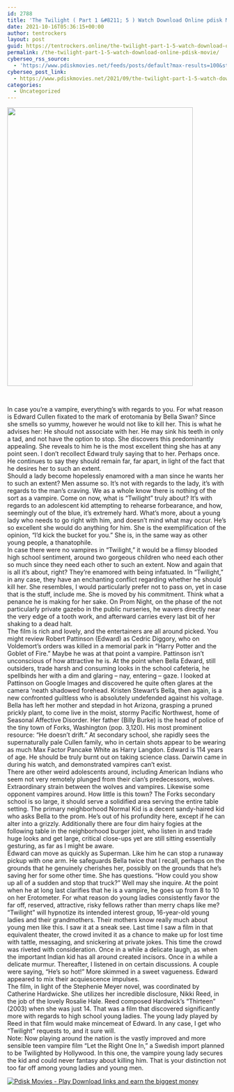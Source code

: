 ```yaml
---
id: 2788
title: 'The Twilight ( Part 1 &#8211; 5 ) Watch Download Online pdisk Movie'
date: 2021-10-16T05:36:15+00:00
author: tentrockers
layout: post
guid: https://tentrockers.online/the-twilight-part-1-5-watch-download-online-pdisk-movie/
permalink: /the-twilight-part-1-5-watch-download-online-pdisk-movie/
cyberseo_rss_source:
  - 'https://www.pdiskmovies.net/feeds/posts/default?max-results=100&start-index=601'
cyberseo_post_link:
  - https://www.pdiskmovies.net/2021/09/the-twilight-part-1-5-watch-download.html
categories:
  - Uncategorized
---
```

<div class="separator">
  <a href="https://1.bp.blogspot.com/-5SsNjGAR6Zg/YTexpga3-jI/AAAAAAAAAvE/WB-11-xmCq0d8lcsbC95obMplGPwm4L6ACLcBGAsYHQ/s600/The%2BTwilight%2B%2528%2BPart%2B1%2B-%2B5%2B%2529%2BWatch%2BDownload%2BOnline%2Bpdisk%2BMovie.jpg" imageanchor="1"><img loading="lazy" border="0" data-original-height="600" data-original-width="400" height="640" src="https://1.bp.blogspot.com/-5SsNjGAR6Zg/YTexpga3-jI/AAAAAAAAAvE/WB-11-xmCq0d8lcsbC95obMplGPwm4L6ACLcBGAsYHQ/w426-h640/The%2BTwilight%2B%2528%2BPart%2B1%2B-%2B5%2B%2529%2BWatch%2BDownload%2BOnline%2Bpdisk%2BMovie.jpg" width="426" /></a>
</div>

<span><br /></span>

<div>
  <div>
    <span>In case you&#8217;re a vampire, everything&#8217;s with regards to you. For what reason is Edward Cullen fixated to the mark of erotomania by Bella Swan? Since she smells so yummy, however he would not like to kill her. This is what he advises her: He should not associate with her. He may sink his teeth in only a tad, and not have the option to stop. She discovers this predominantly appealing. She reveals to him he is the most excellent thing she has at any point seen. I don&#8217;t recollect Edward truly saying that to her. Perhaps once. He continues to say they should remain far, far apart, in light of the fact that he desires her to such an extent.&nbsp;</span>
  </div>
  
  <div>
    <span>Should a lady become hopelessly enamored with a man since he wants her to such an extent? Men assume so. It&#8217;s not with regards to the lady, it&#8217;s with regards to the man&#8217;s craving. We as a whole know there is nothing of the sort as a vampire. Come on now, what is &#8220;Twilight&#8221; truly about? It&#8217;s with regards to an adolescent kid attempting to rehearse forbearance, and how, seemingly out of the blue, it&#8217;s extremely hard. What&#8217;s more, about a young lady who needs to go right with him, and doesn&#8217;t mind what may occur. He&#8217;s so excellent she would do anything for him. She is the exemplification of the opinion, &#8220;I&#8217;d kick the bucket for you.&#8221; She is, in the same way as other young people, a thanatophile.&nbsp;</span>
  </div>
  
  <div>
    <span>In case there were no vampires in &#8220;Twilight,&#8221; it would be a flimsy blooded high school sentiment, around two gorgeous children who need each other so much since they need each other to such an extent. Now and again that is all it&#8217;s about, right? They&#8217;re enamored with being infatuated. In &#8220;Twilight,&#8221; in any case, they have an enchanting conflict regarding whether he should kill her. She resembles, I would particularly prefer not to pass on, yet in case that is the stuff, include me. She is moved by his commitment. Think what a penance he is making for her sake. On Prom Night, on the phase of the not particularly private gazebo in the public nurseries, he wavers directly near the very edge of a tooth work, and afterward carries every last bit of her shaking to a dead halt.&nbsp;</span>
  </div>
  
  <div>
    <span>The film is rich and lovely, and the entertainers are all around picked. You might review Robert Pattinson (Edward) as Cedric Diggory, who on Voldemort&#8217;s orders was killed in a memorial park in &#8220;Harry Potter and the Goblet of Fire.&#8221; Maybe he was at that point a vampire. Pattinson isn&#8217;t unconscious of how attractive he is. At the point when Bella Edward, still outsiders, trade harsh and consuming looks in the school cafeteria, he spellbinds her with a dim and glaring &#8211; nay, entering &#8211; gaze. I looked at Pattinson on Google Images and discovered he quite often glares at the camera &#8216;neath shadowed forehead. Kristen Stewart&#8217;s Bella, then again, is a new confronted guiltless who is absolutely undefended against his voltage.&nbsp;</span>
  </div>
  
  <div>
    <span>Bella has left her mother and stepdad in hot Arizona, grasping a pruned prickly plant, to come live in the moist, stormy Pacific Northwest, home of Seasonal Affective Disorder. Her father (Billy Burke) is the head of police of the tiny town of Forks, Washington (pop. 3,120). His most prominent resource: &#8220;He doesn&#8217;t drift.&#8221; At secondary school, she rapidly sees the supernaturally pale Cullen family, who in certain shots appear to be wearing as much Max Factor Pancake White as Harry Langdon. Edward is 114 years of age. He should be truly burnt out on taking science class. Darwin came in during his watch, and demonstrated vampires can&#8217;t exist.&nbsp;</span>
  </div>
  
  <div>
    <span>There are other weird adolescents around, including American Indians who seem not very remotely plunged from their clan&#8217;s predecessors, wolves. Extraordinary strain between the wolves and vampires. Likewise some opponent vampires around. How little is this town? The Forks secondary school is so large, it should serve a solidified area serving the entire table setting. The primary neighborhood Normal Kid is a decent sandy-haired kid who asks Bella to the prom. He&#8217;s out of his profundity here, except if he can alter into a grizzly. Additionally there are four dim hairy fogies at the following table in the neighborhood burger joint, who listen in and trade huge looks and get large, critical close-ups yet are still sitting essentially gesturing, as far as I might be aware.&nbsp;</span>
  </div>
  
  <div>
    <span>Edward can move as quickly as Superman. Like him he can stop a runaway pickup with one arm. He safeguards Bella twice that I recall, perhaps on the grounds that he genuinely cherishes her, possibly on the grounds that he&#8217;s saving her for some other time. She has questions. &#8220;How could you show up all of a sudden and stop that truck?&#8221; Well may she inquire. At the point when he at long last clarifies that he is a vampire, he goes up from 8 to 10 on her Erotometer. For what reason do young ladies consistently favor the far off, reserved, attractive, risky fellows rather than merry chaps like me?&nbsp;</span>
  </div>
  
  <div>
    <span>&#8220;Twilight&#8221; will hypnotize its intended interest group, 16-year-old young ladies and their grandmothers. Their mothers know really much about young men like this. I saw it at a sneak see. Last time I saw a film in that equivalent theater, the crowd invited it as a chance to make up for lost time with tattle, messaging, and snickering at private jokes. This time the crowd was riveted with consideration. Once in a while a delicate laugh, as when the important Indian kid has all around created incisors. Once in a while a delicate murmur. Thereafter, I listened in on certain discussions. A couple were saying, &#8220;He&#8217;s so hot!&#8221; More skimmed in a sweet vagueness. Edward appeared to mix their acquiescence impulses.&nbsp;</span>
  </div>
  
  <div>
    <span>The film, in light of the Stephenie Meyer novel, was coordinated by Catherine Hardwicke. She utilizes her incredible disclosure, Nikki Reed, in the job of the lovely Rosalie Hale. Reed composed Hardwick&#8217;s &#8220;Thirteen&#8221; (2003) when she was just 14. That was a film that discovered significantly more with regards to high school young ladies. The young lady played by Reed in that film would make mincemeat of Edward. In any case, I get who &#8220;Twilight&#8221; requests to, and it sure will.&nbsp;</span>
  </div>
  
  <div>
    <span>Note: Now playing around the nation is the vastly improved and more sensible teen vampire film &#8220;Let the Right One In,&#8221; a Swedish import planned to be Twilighted by Hollywood. In this one, the vampire young lady secures the kid and could never fantasy about killing him. That is your distinction not too far off among young ladies and young men.&nbsp;</span>
  </div>
</div>

[![](https://1.bp.blogspot.com/-KJZYdQTn3nw/YS8VdIdXMyI/AAAAAAAAaw4/BR8dsGkpxw0T8C_4G4ALfMA7cP79KN3kwCLcBGAsYHQ/w400-h58/play_download_buttuons-removebg-preview.png "Pdisk Movies - Play Download links and earn the biggest money")](https://linkmix.co/6200001)